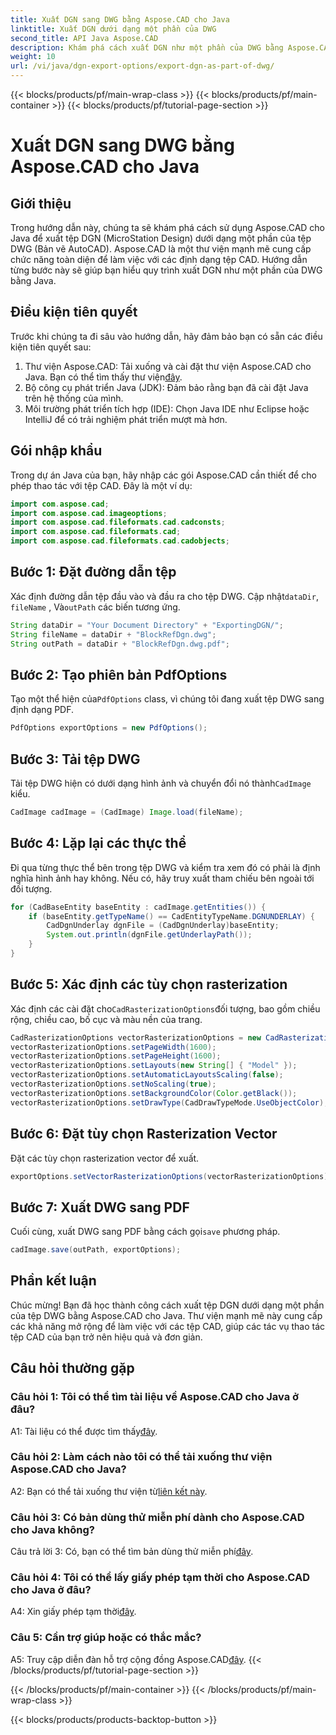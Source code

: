 ```yaml
---
title: Xuất DGN sang DWG bằng Aspose.CAD cho Java
linktitle: Xuất DGN dưới dạng một phần của DWG
second_title: API Java Aspose.CAD
description: Khám phá cách xuất DGN như một phần của DWG bằng Aspose.CAD cho Java. Thực hiện theo hướng dẫn từng bước của chúng tôi để thao tác tệp CAD hiệu quả.
weight: 10
url: /vi/java/dgn-export-options/export-dgn-as-part-of-dwg/
---
```


{{< blocks/products/pf/main-wrap-class >}}
{{< blocks/products/pf/main-container >}}
{{< blocks/products/pf/tutorial-page-section >}}

# Xuất DGN sang DWG bằng Aspose.CAD cho Java

## Giới thiệu

Trong hướng dẫn này, chúng ta sẽ khám phá cách sử dụng Aspose.CAD cho Java để xuất tệp DGN (MicroStation Design) dưới dạng một phần của tệp DWG (Bản vẽ AutoCAD). Aspose.CAD là một thư viện mạnh mẽ cung cấp chức năng toàn diện để làm việc với các định dạng tệp CAD. Hướng dẫn từng bước này sẽ giúp bạn hiểu quy trình xuất DGN như một phần của DWG bằng Java.

## Điều kiện tiên quyết

Trước khi chúng ta đi sâu vào hướng dẫn, hãy đảm bảo bạn có sẵn các điều kiện tiên quyết sau:
1. Thư viện Aspose.CAD: Tải xuống và cài đặt thư viện Aspose.CAD cho Java. Bạn có thể tìm thấy thư viện[đây](https://releases.aspose.com/cad/java/).
2. Bộ công cụ phát triển Java (JDK): Đảm bảo rằng bạn đã cài đặt Java trên hệ thống của mình.
3. Môi trường phát triển tích hợp (IDE): Chọn Java IDE như Eclipse hoặc IntelliJ để có trải nghiệm phát triển mượt mà hơn.

## Gói nhập khẩu

Trong dự án Java của bạn, hãy nhập các gói Aspose.CAD cần thiết để cho phép thao tác với tệp CAD. Đây là một ví dụ:

```java
import com.aspose.cad;
import com.aspose.cad.imageoptions;
import com.aspose.cad.fileformats.cad.cadconsts;
import com.aspose.cad.fileformats.cad;
import com.aspose.cad.fileformats.cad.cadobjects;
```

## Bước 1: Đặt đường dẫn tệp

 Xác định đường dẫn tệp đầu vào và đầu ra cho tệp DWG. Cập nhật`dataDir`, `fileName` , Và`outPath` các biến tương ứng.

```java
String dataDir = "Your Document Directory" + "ExportingDGN/";
String fileName = dataDir + "BlockRefDgn.dwg";
String outPath = dataDir + "BlockRefDgn.dwg.pdf";
```

## Bước 2: Tạo phiên bản PdfOptions

 Tạo một thể hiện của`PdfOptions` class, vì chúng tôi đang xuất tệp DWG sang định dạng PDF.

```java
PdfOptions exportOptions = new PdfOptions();
```

## Bước 3: Tải tệp DWG

 Tải tệp DWG hiện có dưới dạng hình ảnh và chuyển đổi nó thành`CadImage` kiểu.

```java
CadImage cadImage = (CadImage) Image.load(fileName);
```

## Bước 4: Lặp lại các thực thể

Đi qua từng thực thể bên trong tệp DWG và kiểm tra xem đó có phải là định nghĩa hình ảnh hay không. Nếu có, hãy truy xuất tham chiếu bên ngoài tới đối tượng.

```java
for (CadBaseEntity baseEntity : cadImage.getEntities()) {
    if (baseEntity.getTypeName() == CadEntityTypeName.DGNUNDERLAY) {
        CadDgnUnderlay dgnFile = (CadDgnUnderlay)baseEntity;
        System.out.println(dgnFile.getUnderlayPath());
    }
}
```

## Bước 5: Xác định các tùy chọn rasterization

 Xác định các cài đặt cho`CadRasterizationOptions`đối tượng, bao gồm chiều rộng, chiều cao, bố cục và màu nền của trang.

```java
CadRasterizationOptions vectorRasterizationOptions = new CadRasterizationOptions();
vectorRasterizationOptions.setPageWidth(1600);
vectorRasterizationOptions.setPageHeight(1600);
vectorRasterizationOptions.setLayouts(new String[] { "Model" });
vectorRasterizationOptions.setAutomaticLayoutsScaling(false);
vectorRasterizationOptions.setNoScaling(true);
vectorRasterizationOptions.setBackgroundColor(Color.getBlack());
vectorRasterizationOptions.setDrawType(CadDrawTypeMode.UseObjectColor);
```

## Bước 6: Đặt tùy chọn Rasterization Vector

Đặt các tùy chọn rasterization vector để xuất.

```java
exportOptions.setVectorRasterizationOptions(vectorRasterizationOptions);
```

## Bước 7: Xuất DWG sang PDF

 Cuối cùng, xuất DWG sang PDF bằng cách gọi`save` phương pháp.

```java
cadImage.save(outPath, exportOptions);
```

## Phần kết luận

Chúc mừng! Bạn đã học thành công cách xuất tệp DGN dưới dạng một phần của tệp DWG bằng Aspose.CAD cho Java. Thư viện mạnh mẽ này cung cấp các khả năng mở rộng để làm việc với các tệp CAD, giúp các tác vụ thao tác tệp CAD của bạn trở nên hiệu quả và đơn giản.

## Câu hỏi thường gặp

### Câu hỏi 1: Tôi có thể tìm tài liệu về Aspose.CAD cho Java ở đâu?

 A1: Tài liệu có thể được tìm thấy[đây](https://reference.aspose.com/cad/java/).

### Câu hỏi 2: Làm cách nào tôi có thể tải xuống thư viện Aspose.CAD cho Java?

 A2: Bạn có thể tải xuống thư viện từ[liên kết này](https://releases.aspose.com/cad/java/).

### Câu hỏi 3: Có bản dùng thử miễn phí dành cho Aspose.CAD cho Java không?

 Câu trả lời 3: Có, bạn có thể tìm bản dùng thử miễn phí[đây](https://releases.aspose.com/).

### Câu hỏi 4: Tôi có thể lấy giấy phép tạm thời cho Aspose.CAD cho Java ở đâu?

 A4: Xin giấy phép tạm thời[đây](https://purchase.aspose.com/temporary-license/).

### Câu 5: Cần trợ giúp hoặc có thắc mắc?

 A5: Truy cập diễn đàn hỗ trợ cộng đồng Aspose.CAD[đây](https://forum.aspose.com/c/cad/19).
{{< /blocks/products/pf/tutorial-page-section >}}

{{< /blocks/products/pf/main-container >}}
{{< /blocks/products/pf/main-wrap-class >}}

{{< blocks/products/products-backtop-button >}}
